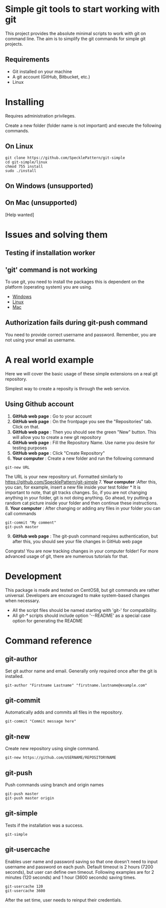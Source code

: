 # Simple git tools to start working with git

This project provides the absolute minimal scripts to work with git on command line. The aim is to simplify the git commands for simple git projects.

## Requirements

* Git installed on your machine
* A git account (GitHub, Bitbucket, etc.)
* Linux

# Installing

Requires administration privileges.

Create a new folder (folder name is not important) and execute the following commands.

## On Linux

```
git clone https://github.com/SpecklePattern/git-simple
cd git-simple/linux
chmod 755 install
sudo ./install
```

## On Windows (unsupported)

## On Mac (unsupported)

[Help wanted]

# Issues and solving them

## Testing if installation worker

## 'git' command is not working

To use git, you need to install the packages this is dependent on the platform (operating system) you are using.

* [Windows](https://www.google.com/search?q=Windows+install+git)
* [Linux](https://www.google.com/search?q=linux+install+git)
* [Mac](https://www.google.com/search?q=Mac+install+git)

## Authorization fails during git-push command

You need to provide correct username and password. Remember, you are not using your email as username.

# A real world example

Here we will cover the basic usage of these simple extensions on a real git repository.

Simplest way to create a reposity is through the web service.

## Using Github account

1. **GitHub web page** : Go to your account
2. **GitHub web page** : On the frontpage you see the "Repositories" tab. Click on that.
3. **GitHub web page** : Then you should see the green "New" button. This will allow you to create a new git repository
4. **GitHub web page** : Fill the Repository Name. Use name you desire for testing purposes
5. **GitHub web page** : Click "Create Repository"
6. **Your computer** : Create a new folder and run the following command

```
git-new URL
```
 
The URL is your new repository url. Formatted similarly to https://github.com/SpecklePattern/git-simple
7. **Your computer** :After this, you can, for example, insert a new file inside your test folder
	* It is important to note, that git tracks changes. So, if you are not changing anything in your folder, git is not doing anything. Go ahead, try putting a random cat picture inside your folder and then continue these instructions.
8. **Your computer** : After changing or adding any files in your folder you can call commands
```
git-commit "My comment"
git-push master
```
9. **GitHub web page** : The git-push command requires authentication, but after this, you should see your file changes in GitHub web page

Congrats! You are now tracking changes in your computer folder! For more advanced usage of git, there are numerous tutorials for that.

# Development

This package is made and tested on CentOS8, but git commands are rather universal. Developers are encouraged to make system-based changes when necessary.

* All the script files should be named starting with 'git-' for compatibility.
* All git-* scripts should include option '--README' as a special case option for generating the README

# Command reference
## git-author
Set git author name and email. Generally only required once after the git is installed.
```
git-author "Firstname Lastname" "firstname.lastname@example.com"
```
## git-commit
Automatically adds and commits all files in the repository.
```
git-commit "Commit message here"
```
## git-new
Create new repository using single command.
```
git-new https://github.com/USERNAME/REPOSITORYNAME
```
## git-push
Push commands using branch and origin names
```
git-push master
git-push master origin
```
## git-simple
Tests if the installation was a success.
```
git-simple
```
## git-usercache
Enables user name and password saving so that one doesn't need to input username and password on each push.
Default timeout is 2 hours (7200 seconds), but user can define own timeout.
Following examples are for 2 minutes (120 seconds) and 1 hour (3600 seconds) saving times.
```
git-usercache 120
git-usercache 3600
```
After the set time, user needs to reinput their credentials.

